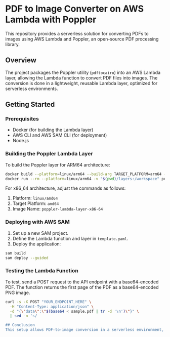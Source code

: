 # PDF to Image Converter on AWS Lambda with Poppler

This repository provides a serverless solution for converting PDFs to images using AWS Lambda and Poppler, an open-source PDF processing library.

## Overview

The project packages the Poppler utility (`pdftocairo`) into an AWS Lambda layer, allowing the Lambda function to convert PDF files into images. The conversion is done in a lightweight, reusable Lambda layer, optimized for serverless environments.

## Getting Started

### Prerequisites

- Docker (for building the Lambda layer)
- AWS CLI and AWS SAM CLI (for deployment)
- Node.js

### Building the Poppler Lambda Layer

To build the Poppler layer for ARM64 architecture:
```bash
docker build --platform=linux/arm64 --build-arg TARGET_PLATFORM=arm64 -f ./layers/poppler/Dockerfile -t poppler-lambda-layer-arm ./layers/poppler
docker run --rm --platform=linux/arm64 -v "$(pwd)/layers:/workspace" poppler-lambda-layer-arm
```

For x86_64 architecture, adjust the commands as follows:

1. Platform: `linux/amd64`
2. Target Platform: `amd64`
3. Image Name: `poppler-lambda-layer-x86-64`


### Deploying with AWS SAM

1. Set up a new SAM project.
2. Define the Lambda function and layer in `template.yaml`.
3. Deploy the application:

```bash
sam build
sam deploy --guided
```

### Testing the Lambda Function
To test, send a POST request to the API endpoint with a base64-encoded PDF. The function returns the first page of the PDF as a base64-encoded PNG image.

```bash
curl -s -X POST "YOUR_ENDPOINT_HERE" \
  -H "Content-Type: application/json" \
  -d "{\"data\":\"$(base64 < sample.pdf | tr -d '\n')\"}" \
  | sed -n 's/

## Conclusion
This setup allows PDF-to-image conversion in a serverless environment, making it scalable and reusable for document processing tasks.
